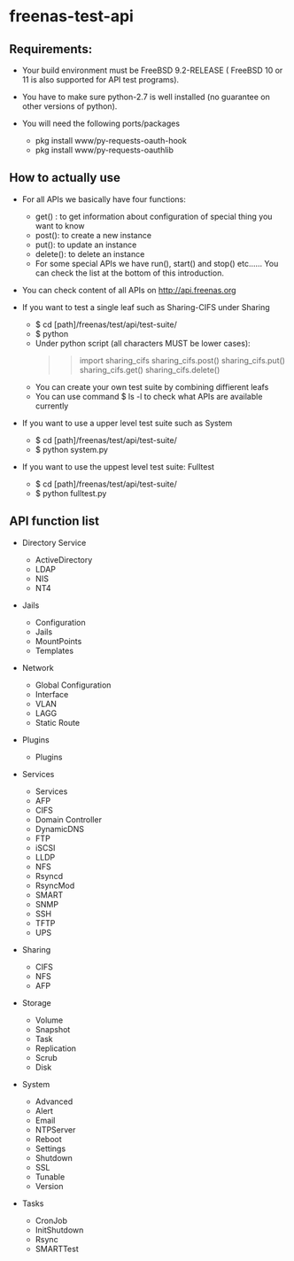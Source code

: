 freenas-test-api
================

## Requirements:

* Your build environment must be FreeBSD 9.2-RELEASE (
  FreeBSD 10 or 11 is also supported for API test programs).

* You have to make sure python-2.7 is well installed (no guarantee on other versions of python).

* You will need the following ports/packages
  * pkg install www/py-requests-oauth-hook 
  * pkg install www/py-requests-oauthlib

## How to actually use

* For all APIs we basically have four functions:
  * get() : to get information about configuration of special thing you want to know
  * post(): to create a new instance
  * put(): to update an instance
  * delete(): to delete an instance
  * For some special APIs we have run(), start() and stop() etc...... 
    You can check the list at the bottom of this introduction.

* You can check content of all APIs on http://api.freenas.org

* If you want to test a single leaf such as Sharing-CIFS under Sharing
  * $ cd [path]/freenas/test/api/test-suite/
  * $ python
  * Under python script (all characters MUST be lower cases):
    >>import sharing_cifs
    >>sharing_cifs.post()
    >>sharing_cifs.put()
    >>sharing_cifs.get()
    >>sharing_cifs.delete()
  * You can create your own test suite by combining diffierent leafs
  * You can use command
    $ ls -l
    to check what APIs are available currently

* If you want to use a upper level test suite such as System
  * $ cd [path]/freenas/test/api/test-suite/
  * $ python system.py

* If you want to use the uppest level test suite: Fulltest
  * $ cd [path]/freenas/test/api/test-suite/
  * $ python fulltest.py 

## API function list

* Directory Service
  * ActiveDirectory
  * LDAP
  * NIS
  * NT4

* Jails
  * Configuration
  * Jails
  * MountPoints
  * Templates

* Network
  * Global Configuration
  * Interface
  * VLAN
  * LAGG
  * Static Route

* Plugins
  * Plugins

* Services
  * Services
  * AFP
  * CIFS
  * Domain Controller
  * DynamicDNS
  * FTP
  * iSCSI
  * LLDP
  * NFS
  * Rsyncd
  * RsyncMod
  * SMART
  * SNMP
  * SSH
  * TFTP
  * UPS

* Sharing
  * CIFS
  * NFS
  * AFP

* Storage
  * Volume
  * Snapshot
  * Task
  * Replication
  * Scrub
  * Disk

* System
  * Advanced
  * Alert
  * Email
  * NTPServer
  * Reboot
  * Settings
  * Shutdown
  * SSL
  * Tunable
  * Version

* Tasks
  * CronJob
  * InitShutdown
  * Rsync
  * SMARTTest


